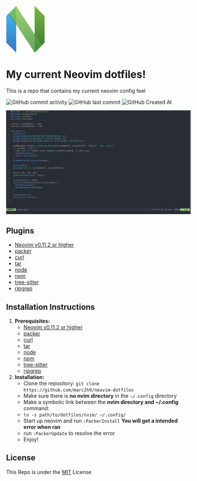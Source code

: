 ![](images/neovim.png) 
# My current Neovim dotfiles!
This is a repo that contains my current neovim config feel<br>

![GitHub commit activity](https://img.shields.io/github/commit-activity/w/marc2h9/neovim-dotfiles) ![GitHub last commit](https://img.shields.io/github/last-commit/marc2h9/neovim-dotfiles) ![GitHub Created At](https://img.shields.io/github/created-at/marc2h9/neovim-dotfiles)

![](images/nvimconfigexample.png)

## Plugins
* [Neovim v0.11.2 or higher](https://github.com/neovim/neovim)
* [packer](https://github.com/wbthomason/packer.nvim)
* [curl](https://github.com/curl/curl)
* [tar](https://www.gnu.org/software/tar/)
* [node](https://github.com/nodejs/node)
* [npm](https://github.com/npm/cli)
* [tree-sitter](https://github.com/tree-sitter/tree-sitter)
* [ripgrep](https://github.com/BurntSushi/ripgrep)


## Installation Instructions

1. **Prerequisites:**
    * [Neovim v0.11.2 or higher](https://github.com/neovim/neovim)
    * [packer](https://github.com/wbthomason/packer.nvim)
    * [curl](https://github.com/curl/curl)
    * [tar](https://www.gnu.org/software/tar/)
    * [node](https://github.com/nodejs/node)
    * [npm](https://github.com/npm/cli)
    * [tree-sitter](https://github.com/tree-sitter/tree-sitter)
    * [ripgrep](https://github.com/BurntSushi/ripgrep)
2. **Installation:**
    * Clone the repository: `git clone https://github.com/marc2h9/neovim-dotfiles`
    * Make sure there is **no nvim directory** in the `~/.config` directory
    * Make a symbolic link between the **nvim directory and ~/.config** command:
    * `ln -s path/to/dotfiles/nvim/ ~/.config/`
    * Start up neovim and run `:PackerInstall` **You will get a intended error when ran**
    * run `:PackerUpdate` to resolve the error
    * Enjoy!

## License
This Repo is under the [MIT](https://github.com/marc2h9/neovim-dotfiles/blob/main/LICENSE) License
